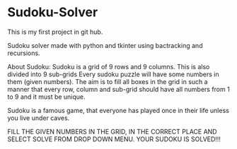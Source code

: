 # Sudoku-Solver
This is my first project in git hub.

Sudoku solver made with python and tkinter using bactracking and recursions.

About Sudoku:
Sudoku is a grid of 9 rows and 9 columns. This is also divided into 9 sub-grids
Every sudoku puzzle will have some numbers in them (given numbers).
The aim is to fill all boxes in the grid in such a manner that every row, column and sub-grid should have all numbers from 1 to 9 and it must be unique.

Sudoku is a famous game, that everyone has played once in their life unless you live under caves.

FILL THE GIVEN NUMBERS IN THE GRID, IN THE CORRECT PLACE AND SELECT SOLVE FROM DROP DOWN MENU. YOUR SUDOKU IS SOLVED!!!
